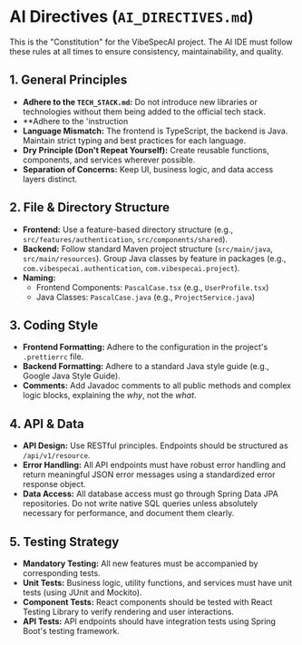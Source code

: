 # AI Directives (`AI_DIRECTIVES.md`)

This is the "Constitution" for the VibeSpecAI project. The AI IDE must follow these rules at all times to ensure consistency, maintainability, and quality.

## 1. General Principles

*   **Adhere to the `TECH_STACK.md`:** Do not introduce new libraries or technologies without them being added to the official tech stack.
*   **Adhere to the 'instruction
*   **Language Mismatch:** The frontend is TypeScript, the backend is Java. Maintain strict typing and best practices for each language.
*   **Dry Principle (Don't Repeat Yourself):** Create reusable functions, components, and services wherever possible.
*   **Separation of Concerns:** Keep UI, business logic, and data access layers distinct.

## 2. File & Directory Structure

*   **Frontend:** Use a feature-based directory structure (e.g., `src/features/authentication`, `src/components/shared`).
*   **Backend:** Follow standard Maven project structure (`src/main/java`, `src/main/resources`). Group Java classes by feature in packages (e.g., `com.vibespecai.authentication`, `com.vibespecai.project`).
*   **Naming:** 
    *   Frontend Components: `PascalCase.tsx` (e.g., `UserProfile.tsx`)
    *   Java Classes: `PascalCase.java` (e.g., `ProjectService.java`)

## 3. Coding Style

*   **Frontend Formatting:** Adhere to the configuration in the project's `.prettierrc` file.
*   **Backend Formatting:** Adhere to a standard Java style guide (e.g., Google Java Style Guide).
*   **Comments:** Add Javadoc comments to all public methods and complex logic blocks, explaining the *why*, not the *what*.

## 4. API & Data

*   **API Design:** Use RESTful principles. Endpoints should be structured as `/api/v1/resource`.
*   **Error Handling:** All API endpoints must have robust error handling and return meaningful JSON error messages using a standardized error response object.
*   **Data Access:** All database access must go through Spring Data JPA repositories. Do not write native SQL queries unless absolutely necessary for performance, and document them clearly.

## 5. Testing Strategy

*   **Mandatory Testing:** All new features must be accompanied by corresponding tests.
*   **Unit Tests:** Business logic, utility functions, and services must have unit tests (using JUnit and Mockito).
*   **Component Tests:** React components should be tested with React Testing Library to verify rendering and user interactions.
*   **API Tests:** API endpoints should have integration tests using Spring Boot's testing framework.
